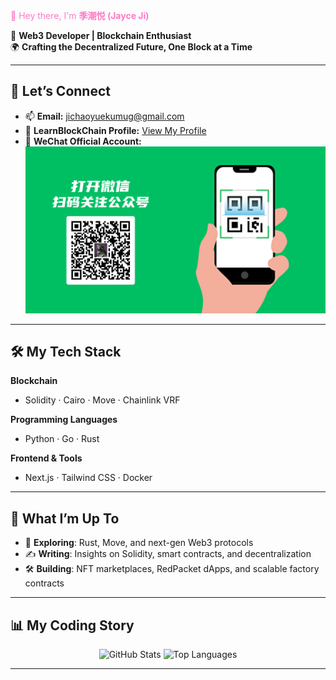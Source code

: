 <span style="color: #ff79c6">👋 Hey there, I'm **季潮悦 (Jayce Ji)**</span>  

🎯 **Web3 Developer | Blockchain Enthusiast**  
🌍 **Crafting the Decentralized Future, One Block at a Time**  

---

## 🔗 Let’s Connect  

- 📫 **Email:** [jichaoyuekumug@gmail.com](mailto:jichaoyuekumug@gmail.com)  
- 📖 **LearnBlockChain Profile:** [View My Profile](https://learnblockchain.cn/inside_retire)
- 🌟 **WeChat Official Account:** ![WeChat Official Account](https://github.com/jichaoyue2001/jichaoyue666/blob/main/httpweixin.qq.comrmpvxAnP-HEFqxprbVc90Wt.png)



---

## 🛠️ My Tech Stack  

**Blockchain**  
- Solidity · Cairo · Move · Chainlink VRF  

**Programming Languages**  
- Python · Go · Rust  

**Frontend & Tools**  
- Next.js · Tailwind CSS · Docker  

---

## 🚀 What I’m Up To  

- 🌱 **Exploring**: Rust, Move, and next-gen Web3 protocols  
- ✍️ **Writing**: Insights on Solidity, smart contracts, and decentralization  
- 🛠️ **Building**: NFT marketplaces, RedPacket dApps, and scalable factory contracts  

---

## 📊 My Coding Story  

<div align="center">
  <img height="180px" src="https://github-readme-stats.vercel.app/api?username=jichaoyue2001&show_icons=true&theme=dracula&count_private=true&hide_border=true" alt="GitHub Stats" />
  <img height="180px" src="https://github-readme-stats.vercel.app/api/top-langs/?username=jichaoyue2001&layout=compact&theme=dracula&hide_border=true" alt="Top Languages" />
</div>

---
